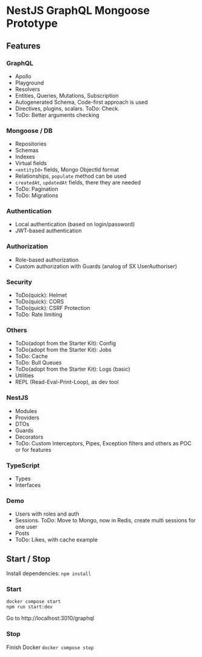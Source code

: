 # NestJS GraphQL Mongoose Prototype

## Features

### GraphQL

- Apollo
- Playground
- Resolvers
- Entities, Queries, Mutations, Subscription 
- Autogenerated Schema, Code-first approach is used
- Directives, plugins, scalars. ToDo: Check.
- ToDo: Better arguments checking

### Mongoose / DB

- Repositories
- Schemas
- Indexes
- Virtual fields
- `<entityId>` fields, Mongo ObjectId format 
- Relationships, `populate` method can be used
-  `createdAt`, `updatedAt` fields, there they are needed
- ToDo: Pagination
- ToDo: Migrations

### Authentication

- Local authentication (based on login/password)
- JWT-based authentication

### Authorization

- Role-based authorization 
- Custom authorization with Guards (analog of SX UserAuthoriser)

### Security

- ToDo(quick): Helmet
- ToDo(quick): CORS
- ToDo(quick): CSRF Protection
- ToDo: Rate limiting

### Others

- ToDo(adopt from the Starter Kit): Config
- ToDo(adopt from the Starter Kit): Jobs
- ToDo: Cache
- ToDo: Bull Queues
- ToDo(adopt from the Starter Kit): Logs (basic)
- Utilities
- REPL (Read-Eval-Print-Loop), as dev tool


### NestJS

- Modules
- Providers
- DTOs
- Guards
- Decorators
- ToDo: Custom Interceptors, Pipes, Exception filters and others as POC or for features

### TypeScript

- Types
- Interfaces

### Demo

- Users with roles and auth
- Sessions. ToDo: Move to Mongo, now in Redis, create multi sessions for one user 
- Posts
- ToDo: Likes, with cache example

## Start / Stop

Install dependencies:
`npm install`

### Start

```
docker compose start
npm run start:dev
```

Go to http://localhost:3010/graphql

### Stop

Finish Docker
`docker compose stop`
